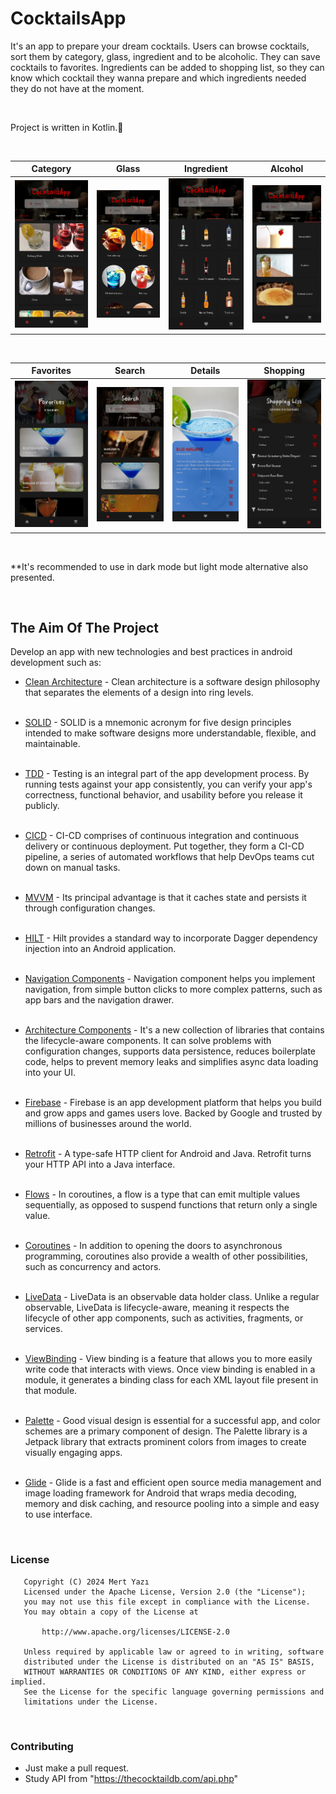 # CocktailsApp

It's an app to prepare your dream cocktails. Users can browse cocktails, sort them by category, glass, ingredient and to be alcoholic. They can save cocktails to favorites. Ingredients can be added to shopping list, so they can know which cocktail they wanna prepare and which ingredients needed they do not have at the moment.<br>

&nbsp;<br>

Project is written in Kotlin.💯

&nbsp;<br>

| Category | Glass | Ingredient | Alcohol |
|------|------|------|------|
| <img src="screenshots/category_dark_portrait.jpg" width="205"> | <img src="screenshots/glass_dark_portrait.jpg" width="205"> | <img src="screenshots/ingredient_dark_portrait.jpg" width="205"> | <img src="screenshots/alcohol_dark_portrait.jpg" width="205"> |


&nbsp;<br>

| Favorites | Search | Details | Shopping |
|------|------|------|------|
| <img src="screenshots/favorites_dark_portrait.jpg" width="205"> | <img src="screenshots/search_dark_portrait.jpg" width="205"> | <img src="screenshots/details_dark_portrait.jpg" width="205">   | <img src="screenshots/shopping_list_dark_portrait.jpg" width="205"> |

&nbsp;<br>

**It's recommended to use in dark mode but light mode alternative also presented.

&nbsp;<br>

## The Aim Of The Project
Develop an app with new technologies and best practices in android development such as:
- [Clean Architecture](https://medium.com/android-dev-hacks/detailed-guide-on-android-clean-architecture-9eab262a9011)  - Clean architecture is a software design philosophy that separates the elements of a design into ring levels.<br>&nbsp;<br>

- [SOLID](https://medium.com/the-android-caf%C3%A9/solid-principles-the-kotlin-way-ff717c0d60da)  - SOLID is a mnemonic acronym for five design principles intended to make software designs more understandable, flexible, and maintainable.<br>&nbsp;<br>

- [TDD](https://developer.android.com/training/testing/fundamentals)  - Testing is an integral part of the app development process. By running tests against your app consistently, you can verify your app's correctness, functional behavior, and usability before you release it publicly.<br>&nbsp;<br>

- [CICD](https://resources.github.com/ci-cd/)  - CI-CD comprises of continuous integration and continuous delivery or continuous deployment. Put together, they form a CI-CD pipeline, a series of automated workflows that help DevOps teams cut down on manual tasks.<br>&nbsp;<br>

- [MVVM](https://developer.android.com/topic/libraries/architecture/viewmodel)  - Its principal advantage is that it caches state and persists it through configuration changes.<br>&nbsp;<br>

- [HILT](https://dagger.dev/hilt)  - Hilt provides a standard way to incorporate Dagger dependency injection into an Android application.<br>&nbsp;<br>

- [Navigation Components](https://developer.android.com/guide/navigation/navigation-getting-started)  - Navigation component helps you implement navigation, from simple button clicks to more complex patterns, such as app bars and the navigation drawer.<br>&nbsp;<br>

- [Architecture Components](https://developer.android.com/topic/libraries/architecture)  - It's a new collection of libraries that contains the lifecycle-aware components. It can solve problems with configuration changes, supports data persistence, reduces boilerplate code, helps to prevent memory leaks and simplifies async data loading into your UI.<br>&nbsp;<br>

- [Firebase](https://firebase.google.com/)  - Firebase is an app development platform that helps you build and grow apps and games users love. Backed by Google and trusted by millions of businesses around the world.<br>&nbsp;<br>

- [Retrofit](https://square.github.io/retrofit/)  - A type-safe HTTP client for Android and Java. Retrofit turns your HTTP API into a Java interface.<br>&nbsp;<br>

- [Flows](https://developer.android.com/kotlin/flow)  - In coroutines, a flow is a type that can emit multiple values sequentially, as opposed to suspend functions that return only a single value.<br>&nbsp;<br>

- [Coroutines](https://kotlinlang.org/docs/reference/coroutines-overview.html)  - In addition to opening the doors to asynchronous programming, coroutines also provide a wealth of other possibilities, such as concurrency and actors.<br>&nbsp;<br>

- [LiveData](https://developer.android.com/topic/libraries/architecture/livedata)  - LiveData is an observable data holder class. Unlike a regular observable, LiveData is lifecycle-aware, meaning it respects the lifecycle of other app components, such as activities, fragments, or services.<br>&nbsp;<br>

- [ViewBinding](https://developer.android.com/topic/libraries/view-binding)  - View binding is a feature that allows you to more easily write code that interacts with views. Once view binding is enabled in a module, it generates a binding class for each XML layout file present in that module.<br>&nbsp;<br>

- [Palette](https://developer.android.com/develop/ui/views/graphics/palette-colors)  - Good visual design is essential for a successful app, and color schemes are a primary component of design. The Palette library is a Jetpack library that extracts prominent colors from images to create visually engaging apps.<br>&nbsp;<br>

- [Glide](https://github.com/bumptech/glide)  - Glide is a fast and efficient open source media management and image loading framework for Android that wraps media decoding, memory and disk caching, and resource pooling into a simple and easy to use interface.

&nbsp;<br>

### License
```
   Copyright (C) 2024 Mert Yazı
   Licensed under the Apache License, Version 2.0 (the "License");
   you may not use this file except in compliance with the License.
   You may obtain a copy of the License at

       http://www.apache.org/licenses/LICENSE-2.0

   Unless required by applicable law or agreed to in writing, software
   distributed under the License is distributed on an "AS IS" BASIS,
   WITHOUT WARRANTIES OR CONDITIONS OF ANY KIND, either express or implied.
   See the License for the specific language governing permissions and
   limitations under the License.
```
&nbsp;<br>

### Contributing
- Just make a pull request.
- Study API from "https://thecocktaildb.com/api.php"

